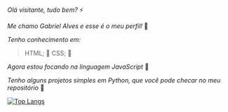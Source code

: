  _Olá visitante, tudo bem?_ ⚡
 
 _Me chamo Gabriel Alves e esse é o meu perfil!_ 🥇
 
 _Tenho conhecimento em:_
 >HTML; 📙
 >CSS; 📘
 
 _Agora estou focando na linguagem JavaScript_ 💛
 
 _Tenho alguns projetos simples em Python, que você pode checar no meu repositório_ 📗

[![Top Langs](https://github-readme-stats.vercel.app/api/top-langs/?username=Alvezin&langs_count=10)](https://github.com/anuraghazra/github-readme-stats)
